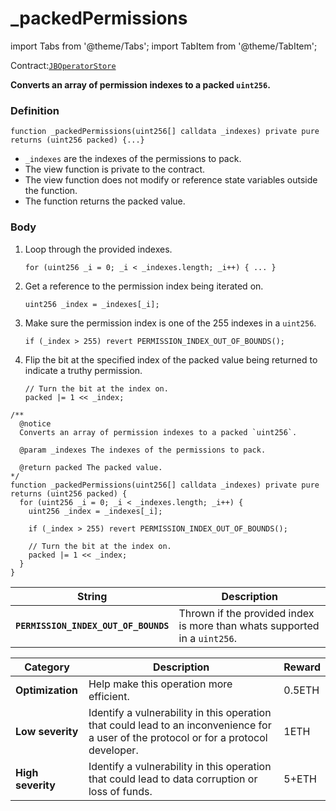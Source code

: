 # _packedPermissions

import Tabs from '@theme/Tabs';
import TabItem from '@theme/TabItem';

Contract:[`JBOperatorStore`](/api/contracts/jboperatorstore/README.md)​‌

<Tabs>
<TabItem value="Step by step" label="Step by step">

**Converts an array of permission indexes to a packed `uint256`.**

### Definition

```solidity
function _packedPermissions(uint256[] calldata _indexes) private pure returns (uint256 packed) {...}
```

* `_indexes` are the indexes of the permissions to pack.
* The view function is private to the contract.
* The view function does not modify or reference state variables outside the function.
* The function returns the packed value.

### Body

1.  Loop through the provided indexes.

    ```solidity
    for (uint256 _i = 0; _i < _indexes.length; _i++) { ... }
    ```
2.  Get a reference to the permission index being iterated on.

    ```solidity
    uint256 _index = _indexes[_i];
    ```
3.  Make sure the permission index is one of the 255 indexes in a `uint256`.

    ```solidity
    if (_index > 255) revert PERMISSION_INDEX_OUT_OF_BOUNDS();
    ```
4.  Flip the bit at the specified index of the packed value being returned to indicate a truthy permission.

    ```solidity
    // Turn the bit at the index on.
    packed |= 1 << _index;
    ```

</TabItem>

<TabItem value="Code" label="Code">

```solidity
/** 
  @notice 
  Converts an array of permission indexes to a packed `uint256`.

  @param _indexes The indexes of the permissions to pack.

  @return packed The packed value.
*/
function _packedPermissions(uint256[] calldata _indexes) private pure returns (uint256 packed) {
  for (uint256 _i = 0; _i < _indexes.length; _i++) {
    uint256 _index = _indexes[_i];

    if (_index > 255) revert PERMISSION_INDEX_OUT_OF_BOUNDS();

    // Turn the bit at the index on.
    packed |= 1 << _index;
  }
}
```

</TabItem>

<TabItem value="Errors" label="Errors">

| String                               | Description                                                               |
| ------------------------------------ | ------------------------------------------------------------------------- |
| **`PERMISSION_INDEX_OUT_OF_BOUNDS`** | Thrown if the provided index is more than whats supported in a `uint256`. |

</TabItem>

<TabItem value="Bug bounty" label="Bug bounty">

| Category          | Description                                                                                                                            | Reward |
| ----------------- | -------------------------------------------------------------------------------------------------------------------------------------- | ------ |
| **Optimization**  | Help make this operation more efficient.                                                                                               | 0.5ETH |
| **Low severity**  | Identify a vulnerability in this operation that could lead to an inconvenience for a user of the protocol or for a protocol developer. | 1ETH   |
| **High severity** | Identify a vulnerability in this operation that could lead to data corruption or loss of funds.                                        | 5+ETH  |

</TabItem>
</Tabs>
